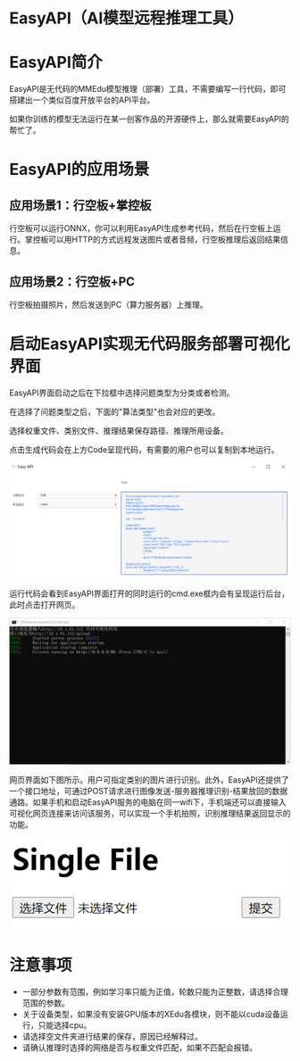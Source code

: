 # EasyAPI（AI模型远程推理工具）

EasyAPI简介
===========

EasyAPI是无代码的MMEdu模型推理（部署）工具，不需要编写一行代码，即可搭建出一个类似百度开放平台的API平台。

如果你训练的模型无法运行在某一创客作品的开源硬件上，那么就需要EasyAPI的帮忙了。

EasyAPI的应用场景
=================

## 应用场景1：行空板+掌控板

行空板可以运行ONNX，你可以利用EasyAPI生成参考代码，然后在行空板上运行。掌控板可以用HTTP的方式远程发送图片或者音频，行空板推理后返回结果信息。

## 应用场景2：行空板+PC

行空板拍摄照片，然后发送到PC（算力服务器）上推理。

启动EasyAPI实现无代码服务部署可视化界面
=======================================

EasyAPI界面启动之后在下拉框中选择问题类型为分类或者检测。

在选择了问题类型之后，下面的"算法类型"也会对应的更改。

选择权重文件、类别文件、推理结果保存路径、推理所用设备。

点击生成代码会在上方Code呈现代码，有需要的用户也可以复制到本地运行。

![image](../images/easydl/API_code.PNG)

运行代码会看到EasyAPI界面打开的同时运行的cmd.exe框内会有呈现运行后台，此时点击打开网页。

![image](../images/easydl/API运行后台.png)

网页界面如下图所示。用户可指定类别的图片进行识别。此外，EasyAPI还提供了一个接口地址，可通过POST请求进行图像发送-服务器推理识别-结果放回的数据通路。如果手机和启动EasyAPI服务的电脑在同一wifi下，手机端还可以直接输入可视化网页连接来访问该服务，可以实现一个手机拍照，识别推理结果返回显示的功能。

![image](../images/easydl/API测试.png)

注意事项
========

-   一部分参数有范围，例如学习率只能为正值，轮数只能为正整数，请选择合理范围的参数。
-   关于设备类型，如果没有安装GPU版本的XEdu各模块，则不能以cuda设备运行，只能选择cpu。
-   请选择空文件夹进行结果的保存，原因已经解释过。
-   请确认推理时选择的网络是否与权重文件匹配，如果不匹配会报错。
